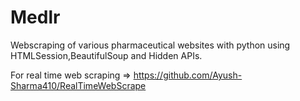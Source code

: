 # Medlr 
Webscraping of various pharmaceutical websites with python using HTMLSession,BeautifulSoup and Hidden APIs.

For real time web scraping => https://github.com/Ayush-Sharma410/RealTimeWebScrape
